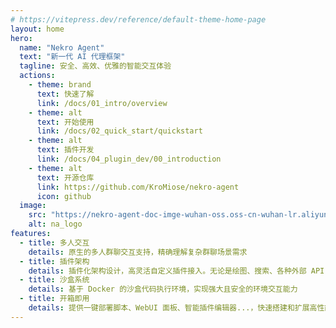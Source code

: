 ```yaml
---
# https://vitepress.dev/reference/default-theme-home-page
layout: home
hero:
  name: "Nekro Agent"
  text: "新一代 AI 代理框架"
  tagline: 安全、高效、优雅的智能交互体验
  actions:
    - theme: brand
      text: 快速了解
      link: /docs/01_intro/overview
    - theme: alt
      text: 开始使用
      link: /docs/02_quick_start/quickstart
    - theme: alt
      text: 插件开发
      link: /docs/04_plugin_dev/00_introduction
    - theme: alt
      text: 开源仓库
      link: https://github.com/KroMiose/nekro-agent
      icon: github
  image:
    src: "https://nekro-agent-doc-imge-wuhan-oss.oss-cn-wuhan-lr.aliyuncs.com/nekro_agent_logo.webp"
    alt: na_logo
features:
  - title: 多人交互
    details: 原生的多人群聊交互支持，精确理解复杂群聊场景需求
  - title: 插件架构
    details: 插件化架构设计，高灵活自定义插件接入。无论是绘图、搜索、各种外部 API ... 轻松扩展
  - title: 沙盒系统
    details: 基于 Docker 的沙盒代码执行环境，实现强大且安全的环境交互能力
  - title: 开箱即用
    details: 提供一键部署脚本、WebUI 面板、智能插件编辑器...，快速搭建和扩展高性能 AI 机器人
---
```


<Confetti />
